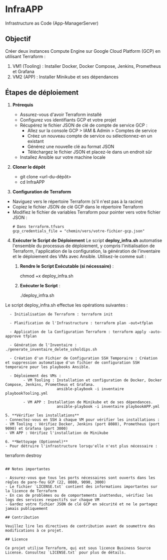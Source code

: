 # InfraAPP

Infrastructure as Code (App-ManagerServer)

## Objectif

Créer deux instances Compute Engine sur Google Cloud Platform (GCP) en utilisant Terraform :
1. VM1 (Tooling) : Installer Docker, Docker Compose, Jenkins, Prometheus et Grafana
2. VM2 (APP) : Installer Minikube et ses dépendances

## Étapes de déploiement

1. **Prérequis**
   - Assurez-vous d'avoir Terraform installé
   - Configurez vos identifiants GCP et votre projet
   - Récupérez le fichier JSON de clé de compte de service GCP :
     - Allez sur la console GCP > IAM & Admin > Comptes de service
     - Créez un nouveau compte de service ou sélectionnez-en un existant
     - Générez une nouvelle clé au format JSON
     - Téléchargez le fichier JSON et placez-le dans un endroit sûr
   - Installez Ansible sur votre machine locale

2. **Cloner le dépôt**
    - git clone <url-du-dépôt>
    - cd InfraAPP
3. **Configuration de Terraform**
- Naviguez vers le répertoire Terraform (s'il n'est pas à la racine)
- Copiez le fichier JSON de clé GCP dans le répertoire Terraform
- Modifiez le fichier de variables Terraform pour pointer vers votre fichier JSON :
  ```
  # Dans terraform.tfvars
  gcp_credentials_file = "chemin/vers/votre-fichier-gcp.json"
  ```
4. **Exécuter le Script de Déploiement**
   Le script **deploy_infra.sh** automatise l'ensemble du processus de déploiement, y compris l'initialisation de Terraform, l'application de la configuration, la génération de l'inventaire et le déploiement des VMs avec Ansible. Utilisez-le comme suit :
   1. **Rendre le Script Exécutable (si nécessaire)** :
        
        chmod +x deploy_infra.sh

   2. **Exécuter le Script** : 
        
        ./deploy_infra.sh

  Le script deploy_infra.sh effectue les opérations suivantes :

      - Initialisation de Terraform : terraform init

      - Planification de l'Infrastructure : terraform plan -out=tfplan

      - Application de la Configuration Terraform : terraform apply -auto-approve tfplan

      - Génération de l'Inventaire : ./generate_inventaire_delete_ssholdips.sh

      - Création d'un Fichier de Configuration SSH Temporaire : Création et suppression automatique d'un fichier de configuration SSH temporaire pour les playbooks Ansible.
      
      - Déploiement des VMs :
            - VM Tooling : Installation et configuration de Docker, Docker Compose, Jenkins, Prometheus et Grafana.
                           ansible-playbook -i inventaire playbookTooling.yml
            
            - VM APP : Installation de Minikube et de ses dépendances.
                           ansible-playbook -i inventaire playbookAPP.yml

  ```
5. **Vérifier les installations**
- Connectez-vous en SSH à chaque VM pour vérifier les installations :
  - VM Tooling : Vérifiez Docker, Jenkins (port 8080), Prometheus (port 9090) et Grafana (port 3000)
  - VM APP : Vérifiez l'installation de Minikube

6. **Nettoyage (Optionnel)**
- Pour détruire l'infrastructure lorsqu'elle n'est plus nécessaire :
  ```
  terraform destroy
  ```

## Notes importantes

- Assurez-vous que tous les ports nécessaires sont ouverts dans les règles de pare-feu GCP (22, 8080, 9090, 3000)
- Le fichier `LICENSE.txt` contient des informations importantes sur la licence de Terraform
- En cas de problèmes ou de comportements inattendus, vérifiez les logs des services respectifs sur chaque VM
- Gardez votre fichier JSON de clé GCP en sécurité et ne le partagez jamais publiquement

## Contribution

Veuillez lire les directives de contribution avant de soumettre des modifications à ce projet.

## Licence

Ce projet utilise Terraform, qui est sous licence Business Source License. Consultez `LICENSE.txt` pour plus de détails.

